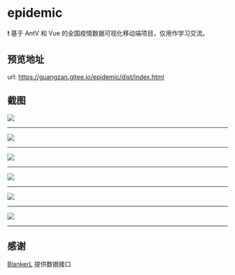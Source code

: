 # epidemic

❗ 基于  AntV 和 Vue 的全国疫情数据可视化移动端项目，仅用作学习交流。

## 预览地址
url: https://guangzan.gitee.io/epidemic/dist/index.html

## 截图
<img src='https://guangzan.gitee.io/epidemic/docs/img/1.png'/><br />

---

<img src='https://guangzan.gitee.io/epidemic/docs/img/2.png'/><br />

---

<img src='https://guangzan.gitee.io/epidemic/docs/img/3.png'/><br />

---

<img src='https://guangzan.gitee.io/epidemic/docs/img/4.png'/><br />

---

<img src='https://guangzan.gitee.io/epidemic/docs/img/5.png'/><br />

---

<img src='https://guangzan.gitee.io/epidemic/docs/img/6.png'/><br />

---


## 感谢
[BlankerL](https://github.com/BlankerL) 提供数据接口
